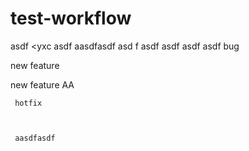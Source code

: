 # test-workflow

asdf
<yxc
asdf
aasdfasdf asd f
asdf asdf
asdf
asdf
 bug

     
 new feature

 new feature AA



     hotfix

     
     
     aasdfasdf
